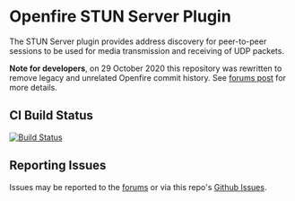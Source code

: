 # Openfire STUN Server Plugin

The STUN Server plugin provides address discovery for peer-to-peer sessions to be used for media transmission and 
receiving of UDP packets.

**Note for developers**, on 29 October 2020 this repository was rewritten to remove legacy and unrelated Openfire commit history.  See [forums post](https://discourse.igniterealtime.org/t/89049) for more details. 

## CI Build Status

[![Build Status](https://github.com/igniterealtime/openfire-stunserver-plugin/workflows/Java%20CI/badge.svg)](https://github.com/igniterealtime/openfire-stunserver-plugin/actions)

## Reporting Issues

Issues may be reported to the [forums](https://discourse.igniterealtime.org) or via this repo's [Github Issues](https://github.com/igniterealtime/openfire-stunserver-plugin).
